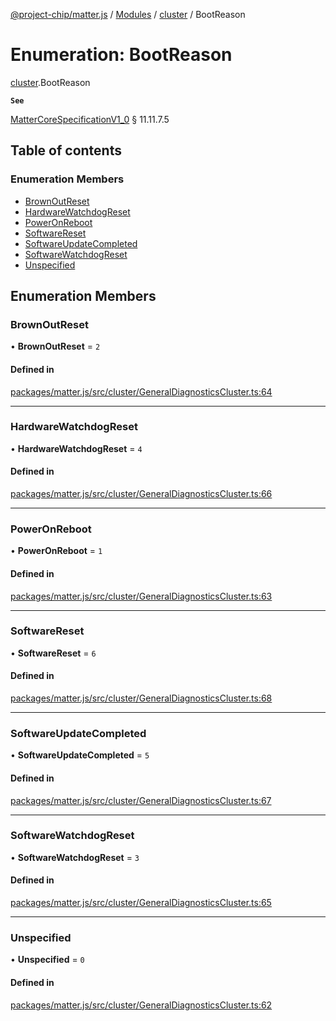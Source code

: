 [@project-chip/matter.js](../README.md) / [Modules](../modules.md) / [cluster](../modules/cluster.md) / BootReason

# Enumeration: BootReason

[cluster](../modules/cluster.md).BootReason

**`See`**

[MatterCoreSpecificationV1_0](../interfaces/spec.MatterCoreSpecificationV1_0.md) § 11.11.7.5

## Table of contents

### Enumeration Members

- [BrownOutReset](cluster.BootReason.md#brownoutreset)
- [HardwareWatchdogReset](cluster.BootReason.md#hardwarewatchdogreset)
- [PowerOnReboot](cluster.BootReason.md#poweronreboot)
- [SoftwareReset](cluster.BootReason.md#softwarereset)
- [SoftwareUpdateCompleted](cluster.BootReason.md#softwareupdatecompleted)
- [SoftwareWatchdogReset](cluster.BootReason.md#softwarewatchdogreset)
- [Unspecified](cluster.BootReason.md#unspecified)

## Enumeration Members

### BrownOutReset

• **BrownOutReset** = ``2``

#### Defined in

[packages/matter.js/src/cluster/GeneralDiagnosticsCluster.ts:64](https://github.com/project-chip/matter.js/blob/5bdbf8d/packages/matter.js/src/cluster/GeneralDiagnosticsCluster.ts#L64)

___

### HardwareWatchdogReset

• **HardwareWatchdogReset** = ``4``

#### Defined in

[packages/matter.js/src/cluster/GeneralDiagnosticsCluster.ts:66](https://github.com/project-chip/matter.js/blob/5bdbf8d/packages/matter.js/src/cluster/GeneralDiagnosticsCluster.ts#L66)

___

### PowerOnReboot

• **PowerOnReboot** = ``1``

#### Defined in

[packages/matter.js/src/cluster/GeneralDiagnosticsCluster.ts:63](https://github.com/project-chip/matter.js/blob/5bdbf8d/packages/matter.js/src/cluster/GeneralDiagnosticsCluster.ts#L63)

___

### SoftwareReset

• **SoftwareReset** = ``6``

#### Defined in

[packages/matter.js/src/cluster/GeneralDiagnosticsCluster.ts:68](https://github.com/project-chip/matter.js/blob/5bdbf8d/packages/matter.js/src/cluster/GeneralDiagnosticsCluster.ts#L68)

___

### SoftwareUpdateCompleted

• **SoftwareUpdateCompleted** = ``5``

#### Defined in

[packages/matter.js/src/cluster/GeneralDiagnosticsCluster.ts:67](https://github.com/project-chip/matter.js/blob/5bdbf8d/packages/matter.js/src/cluster/GeneralDiagnosticsCluster.ts#L67)

___

### SoftwareWatchdogReset

• **SoftwareWatchdogReset** = ``3``

#### Defined in

[packages/matter.js/src/cluster/GeneralDiagnosticsCluster.ts:65](https://github.com/project-chip/matter.js/blob/5bdbf8d/packages/matter.js/src/cluster/GeneralDiagnosticsCluster.ts#L65)

___

### Unspecified

• **Unspecified** = ``0``

#### Defined in

[packages/matter.js/src/cluster/GeneralDiagnosticsCluster.ts:62](https://github.com/project-chip/matter.js/blob/5bdbf8d/packages/matter.js/src/cluster/GeneralDiagnosticsCluster.ts#L62)
